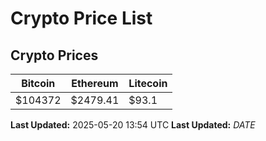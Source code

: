 # Crypto Price List

## Crypto Prices
| Bitcoin | Ethereum | Litecoin |
| ------- | -------- | -------- |
| $104372 | $2479.41 | $93.1 |
**Last Updated:** 2025-05-20 13:54 UTC
**Last Updated:** $DATE$
